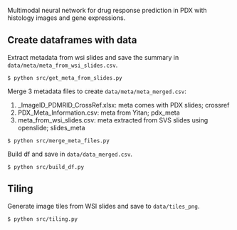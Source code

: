 Multimodal neural network for drug response prediction in PDX with histology images and gene expressions.

## Create dataframes with data
Extract metadata from wsi slides and save the summary in `data/meta/meta_from_wsi_slides.csv`.
```
$ python src/get_meta_from_slides.py
```

Merge 3 metadata files to create `data/meta/meta_merged.csv`:
1. _ImageID_PDMRID_CrossRef.xlsx:  meta comes with PDX slides; crossref
2. PDX_Meta_Information.csv:       meta from Yitan; pdx_meta
3. meta_from_wsi_slides.csv:       meta extracted from SVS slides using openslide; slides_meta
```
$ python src/merge_meta_files.py
```

Build df and save in `data/data_merged.csv`.
```
$ python src/build_df.py
```

## Tiling
Generate image tiles from WSI slides and save to `data/tiles_png`.
```
$ python src/tiling.py
```
